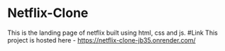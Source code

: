 # Netflix-Clone
This is the landing page of netflix built using html, css and js.
#Link
This project is hosted here - https://netflix-clone-jb35.onrender.com/
